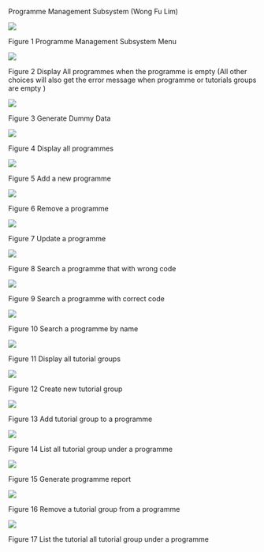 Programme Management Subsystem (Wong Fu Lim)

![](img/Image01.png)

Figure 1 Programme Management Subsystem Menu

![](img/Image0png)

Figure 2 Display All programmes when the programme is empty (All other choices will also get the error message when programme or tutorials groups are empty )

![](img/Image03.png)

Figure 3 Generate Dummy Data

![](img/Image04.png)

Figure 4 Display all programmes

![](img/Image05.png)

Figure 5 Add a new programme

![](img/Image06.png)

Figure 6 Remove a programme

![](img/Image07.png)

Figure 7 Update a programme

![](img/Image08.png)

Figure 8 Search a programme that with wrong code

![](img/Image09.png)

Figure 9 Search a programme with correct code

![](img/Image10.png)

Figure 10 Search a programme by name

![](img/Image11.png)

Figure 11 Display all tutorial groups

![](img/Image1png)

Figure 12 Create new tutorial group

![](img/Image13.png)

Figure 13 Add tutorial group to a programme

![](img/Image14.png)

Figure 14 List all tutorial group under a programme

![](img/Image15.png)

Figure 15 Generate programme report

![](img/Image16.png)

Figure 16 Remove a tutorial group from a programme

![](img/Image17.png)

Figure 17 List the tutorial all tutorial group under a programme
